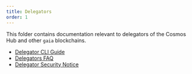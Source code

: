 ```yaml
---
title: Delegators
order: 1
---
```


This folder contains documentation relevant to delegators of the Cosmos Hub and other `gaia` blockchains.

- [Delegator CLI Guide](./delegator-guide-cli.md)
- [Delegators FAQ](./delegator-faq.md)
- [Delegator Security Notice](./delegator-security.md)

